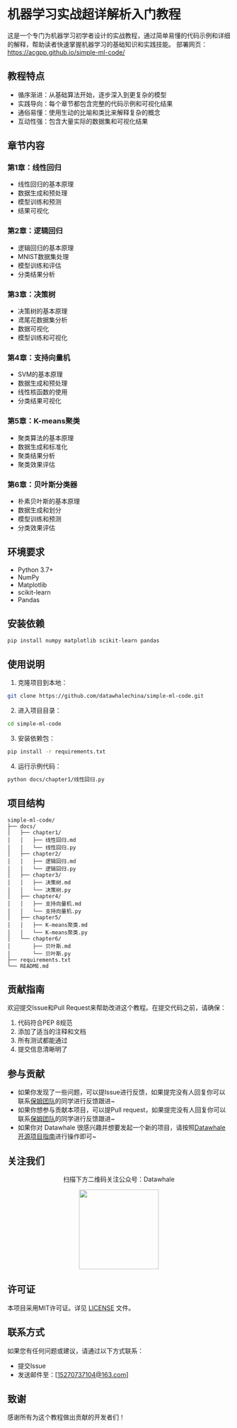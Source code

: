 # 机器学习实战超详解析入门教程

这是一个专门为机器学习初学者设计的实战教程，通过简单易懂的代码示例和详细的解释，帮助读者快速掌握机器学习的基础知识和实践技能。
部署网页：https://acgpp.github.io/simple-ml-code/

## 教程特点

- 循序渐进：从基础算法开始，逐步深入到更复杂的模型
- 实践导向：每个章节都包含完整的代码示例和可视化结果
- 通俗易懂：使用生动的比喻和类比来解释复杂的概念
- 互动性强：包含大量实际的数据集和可视化结果

## 章节内容

### 第1章：线性回归
- 线性回归的基本原理
- 数据生成和预处理
- 模型训练和预测
- 结果可视化

### 第2章：逻辑回归
- 逻辑回归的基本原理
- MNIST数据集处理
- 模型训练和评估
- 分类结果分析

### 第3章：决策树
- 决策树的基本原理
- 鸢尾花数据集分析
- 数据可视化
- 模型训练和可视化

### 第4章：支持向量机
- SVM的基本原理
- 数据生成和预处理
- 线性核函数的使用
- 分类结果可视化

### 第5章：K-means聚类
- 聚类算法的基本原理
- 数据生成和标准化
- 聚类结果分析
- 聚类效果评估

### 第6章：贝叶斯分类器
- 朴素贝叶斯的基本原理
- 数据生成和划分
- 模型训练和预测
- 分类效果评估

## 环境要求

- Python 3.7+
- NumPy
- Matplotlib
- scikit-learn
- Pandas

## 安装依赖

```bash
pip install numpy matplotlib scikit-learn pandas
```

## 使用说明

1. 克隆项目到本地：
```bash
git clone https://github.com/datawhalechina/simple-ml-code.git
```

2. 进入项目目录：
```bash
cd simple-ml-code
```

3. 安装依赖包：
```bash
pip install -r requirements.txt
```

4. 运行示例代码：
```bash
python docs/chapter1/线性回归.py
```

## 项目结构

```
simple-ml-code/
├── docs/
│   ├── chapter1/
│   │   ├── 线性回归.md
│   │   └── 线性回归.py
│   ├── chapter2/
│   │   ├── 逻辑回归.md
│   │   └── 逻辑回归.py
│   ├── chapter3/
│   │   ├── 决策树.md
│   │   └── 决策树.py
│   ├── chapter4/
│   │   ├── 支持向量机.md
│   │   └── 支持向量机.py
│   ├── chapter5/
│   │   ├── K-means聚类.md
│   │   └── K-means聚类.py
│   └── chapter6/
│       ├── 贝叶斯.md
│       └── 贝叶斯.py
├── requirements.txt
└── README.md
```

## 贡献指南

欢迎提交Issue和Pull Request来帮助改进这个教程。在提交代码之前，请确保：

1. 代码符合PEP 8规范
2. 添加了适当的注释和文档
3. 所有测试都能通过
4. 提交信息清晰明了

## 参与贡献

- 如果你发现了一些问题，可以提Issue进行反馈，如果提完没有人回复你可以联系[保姆团队](https://github.com/datawhalechina/DOPMC/blob/main/OP.md)的同学进行反馈跟进~
- 如果你想参与贡献本项目，可以提Pull request，如果提完没有人回复你可以联系[保姆团队](https://github.com/datawhalechina/DOPMC/blob/main/OP.md)的同学进行反馈跟进~
- 如果你对 Datawhale 很感兴趣并想要发起一个新的项目，请按照[Datawhale开源项目指南](https://github.com/datawhalechina/DOPMC/blob/main/GUIDE.md)进行操作即可~

## 关注我们

<div align=center>
<p>扫描下方二维码关注公众号：Datawhale</p>
<img src="https://raw.githubusercontent.com/datawhalechina/pumpkin-book/master/res/qrcode.jpeg" width = "180" height = "180">
</div>

## 许可证

本项目采用MIT许可证。详见 [LICENSE](LICENSE) 文件。

## 联系方式

如果您有任何问题或建议，请通过以下方式联系：

- 提交Issue
- 发送邮件至：[15270737104@163.com]

## 致谢

感谢所有为这个教程做出贡献的开发者们！
